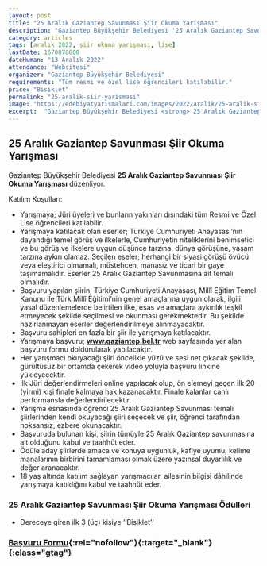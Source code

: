 ```yaml
---
layout: post
title: "25 Aralık Gaziantep Savunması Şiir Okuma Yarışması"
description: "Gaziantep Büyükşehir Belediyesi '25 Aralık Gaziantep Savunması Şiir Okuma Yarışması' düzenliyor."
category: articles
tags: [aralık 2022, şiir okuma yarışması, lise]
lastDate: 1670878800
dateHuman: "13 Aralık 2022"
attendance: "Websitesi"
organizer: "Gaziantep Büyükşehir Belediyesi"
requirements: "Tüm resmi ve özel lise öğrencileri katılabilir."
price: "Bisiklet"
permalink: "25-aralik-siir-yarismasi"
image: "https://edebiyatyarismalari.com/images/2022/aralik/25-aralik-siir-yarismasi.jpg"
excerpt:  "Gaziantep Büyükşehir Belediyesi <strong> 25 Aralık Gaziantep Savunması Şiir Okuma Yarışması </strong> düzenliyor."
---
```


## 25 Aralık Gaziantep Savunması Şiir Okuma Yarışması
Gaziantep Büyükşehir Belediyesi **25 Aralık Gaziantep Savunması Şiir Okuma Yarışması** düzenliyor.  

Katılım Koşulları:
- Yarışmaya; Jüri üyeleri ve bunların yakınları dışındaki tüm Resmi ve Özel Lise öğrencileri katılabilir.
- Yarışmaya katılacak olan eserler; Türkiye Cumhuriyeti Anayasası’nın dayandığı temel görüş ve ilkelerle, Cumhuriyetin niteliklerini benimsetici ve bu görüş ve ilkelere uygun düşünce tarzına, dünya görüşüne, yaşam tarzına aykırı olamaz. Seçilen eseler; herhangi bir siyasi görüşü övücü veya eleştirici olmamalı, müstehcen, manasız ve ticari bir gaye taşımamalıdır. Eserler 25 Aralık Gaziantep Savunmasına ait temalı olmalıdır.
- Başvuru yapılan şiirin, Türkiye Cumhuriyeti Anayasası, Millî Eğitim Temel Kanunu ile Türk Millî Eğitimi’nin genel amaçlarına uygun olarak, ilgili yasal düzenlemelerde belirtilen ilke, esas ve amaçlara aykırılık teşkil etmeyecek şekilde seçilmesi ve okunması gerekmektedir. Bu şekilde hazırlanmayan eserler değerlendirilmeye alınmayacaktır.
- Başvuru sahipleri en fazla bir şiir ile yarışmaya katılacaktır.
- Yarışmaya başvuru; **www.gaziantep.bel.tr** web sayfasında yer alan başvuru formu doldurularak yapılacaktır.
- Her yarışmacı okuyacağı şiiri öncelikle yüzü ve sesi net çıkacak şekilde, gürültüsüz bir ortamda çekerek video yoluyla başvuru linkine yükleyecektir.
- İlk Jüri değerlendirmeleri online yapılacak olup, ön elemeyi geçen ilk 20 (yirmi) kişi finale kalmaya hak kazanacaktır. Finale kalanlar canlı performansla değerlendirilecektir.
- Yarışma esnasında öğrenci 25 Aralık Gaziantep Savunması temalı şiirlerinden kendi okuyacağı şiiri seçecek ve şiir, öğrenci tarafından noksansız, ezbere okunacaktır.
- Başvuruda bulunan kişi, şiirin tümüyle 25 Aralık Gaziantep savunmasına ait olduğunu kabul ve taahhüt eder.
- Ödüle aday şiirlerde amaca ve konuya uygunluk, kafiye uyumu, kelime manalarının birbirini tamamlaması olmak üzere yazınsal duyarlılık ve değer aranacaktır.
- 18 yaş altında katılım sağlayan yarışmacılar, ailesinin bilgisi dâhilinde yarışmaya katıldığını kabul ve taahhüt eder. 

### 25 Aralık Gaziantep Savunması Şiir Okuma Yarışması Ödülleri
- Dereceye giren ilk 3 (üç) kişiye ‘’Bisiklet’’


### [Başvuru Formu](https://basvuru.gaziantep.bel.tr/Detail/25-aralik-gaziantep-savunmasi-temali-siir-okuma-yarismasi/1/?ref=edebiyatyarismalari.com){:rel="nofollow"}{:target="_blank"}{:class="gtag"}
